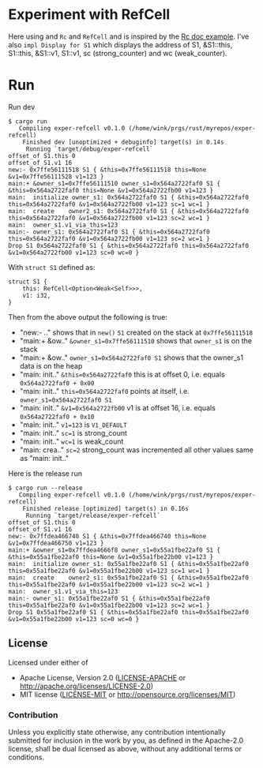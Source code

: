 # Experiment with RefCell

Here using and `Rc` and `RefCell` and is inspired by
the [Rc doc example](https://doc.rust-lang.org/std/rc/#examples).
I've also `impl Display for S1` which displays the address
of S1, &S1::this, S1::this, &S1::v1, S1::v1, sc (strong_counter)
and wc (weak_counter).

# Run

Run dev
```
$ cargo run
   Compiling exper-refcell v0.1.0 (/home/wink/prgs/rust/myrepos/exper-refcell)
    Finished dev [unoptimized + debuginfo] target(s) in 0.14s
     Running `target/debug/exper-refcell`
offset_of S1.this 0
offset_of S1.v1 16
new:- 0x7ffe56111518 S1 { &this=0x7ffe56111518 this=None &v1=0x7ffe56111528 v1=123 }
main:+ &owner_s1=0x7ffe56111510 owner_s1=0x564a2722faf0 S1 { &this=0x564a2722faf0 this=None &v1=0x564a2722fb00 v1=123 }
main:  initialize owner_s1: 0x564a2722faf0 S1 { &this=0x564a2722faf0 this=0x564a2722faf0 &v1=0x564a2722fb00 v1=123 sc=1 wc=1 }
main:  create    owner2_s1: 0x564a2722faf0 S1 { &this=0x564a2722faf0 this=0x564a2722faf0 &v1=0x564a2722fb00 v1=123 sc=2 wc=1 }
main:  owner_s1.v1_via_this=123
main:- owner_s1: 0x564a2722faf0 S1 { &this=0x564a2722faf0 this=0x564a2722faf0 &v1=0x564a2722fb00 v1=123 sc=2 wc=1 }
Drop S1 0x564a2722faf0 S1 { &this=0x564a2722faf0 this=0x564a2722faf0 &v1=0x564a2722fb00 v1=123 sc=0 wc=0 }
```

With `struct S1` defined as:
```
struct S1 {
    this: RefCell<Option<Weak<Self>>>,
    v1: i32,
}
```

Then from the above output the following is true:
  * "new:- .." shows that in `new()` `S1` created on the stack at `0x7ffe56111518`
  * "main:+ &ow.." `&owner_s1=0x7ffe56111510` shows that `owner_s1` is on the stack
  * "main:+ &ow.." `owner_s1=0x564a2722faf0 S1` shows that the owner_s1 data is on the heap
  * "main:  init.." `&this=0x564a2722faf0` this is at offset 0, i.e. equals `0x564a2722faf0 + 0x00`
  * "main:  init.." `this=0x564a2722faf0` points at itself, i.e. `owner_s1=0x564a2722faf0 S1`
  * "main:  init.." `&v1=0x564a2722fb00` v1 is at offset 16, i.e. equals `0x564a2722faf0 + 0x10`
  * "main:  init.." `v1=123` is `V1_DEFAULT`
  * "main:  init.." `sc=1` is strong_count
  * "main:  init.." `wc=1` is weak_count
  * "main:  crea.." `sc=2` strong_count was incremented all other values same as "main:  init.."


Here is the release run
```
$ cargo run --release
   Compiling exper-refcell v0.1.0 (/home/wink/prgs/rust/myrepos/exper-refcell)
    Finished release [optimized] target(s) in 0.16s
     Running `target/release/exper-refcell`
offset_of S1.this 0
offset_of S1.v1 16
new:- 0x7ffdea466740 S1 { &this=0x7ffdea466740 this=None &v1=0x7ffdea466750 v1=123 }
main:+ &owner_s1=0x7ffdea4666f8 owner_s1=0x55a1fbe22af0 S1 { &this=0x55a1fbe22af0 this=None &v1=0x55a1fbe22b00 v1=123 }
main:  initialize owner_s1: 0x55a1fbe22af0 S1 { &this=0x55a1fbe22af0 this=0x55a1fbe22af0 &v1=0x55a1fbe22b00 v1=123 sc=1 wc=1 }
main:  create    owner2_s1: 0x55a1fbe22af0 S1 { &this=0x55a1fbe22af0 this=0x55a1fbe22af0 &v1=0x55a1fbe22b00 v1=123 sc=2 wc=1 }
main:  owner_s1.v1_via_this=123
main:- owner_s1: 0x55a1fbe22af0 S1 { &this=0x55a1fbe22af0 this=0x55a1fbe22af0 &v1=0x55a1fbe22b00 v1=123 sc=2 wc=1 }
Drop S1 0x55a1fbe22af0 S1 { &this=0x55a1fbe22af0 this=0x55a1fbe22af0 &v1=0x55a1fbe22b00 v1=123 sc=0 wc=0 }
```

## License

Licensed under either of

- Apache License, Version 2.0 ([LICENSE-APACHE](LICENSE-APACHE) or http://apache.org/licenses/LICENSE-2.0)
- MIT license ([LICENSE-MIT](LICENSE-MIT) or http://opensource.org/licenses/MIT)

### Contribution

Unless you explicitly state otherwise, any contribution intentionally submitted
for inclusion in the work by you, as defined in the Apache-2.0 license, shall
be dual licensed as above, without any additional terms or conditions.
